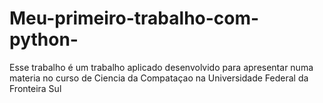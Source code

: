 # Meu-primeiro-trabalho-com-python-

Esse trabalho é um trabalho aplicado desenvolvido para apresentar numa materia no curso de Ciencia da Compataçao na Universidade Federal da Fronteira Sul

